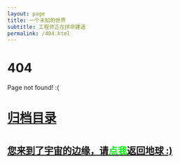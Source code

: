 ```yaml
---
layout: page
title: 一个未知的世界
subtitle: 工程师正在拼命建造
permalink: /404.html
---
```


# 404

Page not found! :(

<h1><a href ="https://li708851221.github.io/archives.html">归档目录</a><h1>

<h2><a href="https://li708851221.github.io/archives.html">您来到了宇宙的边缘，请<span style="color:#00FF00">点我</span>返回地球 :)</a></h2>
